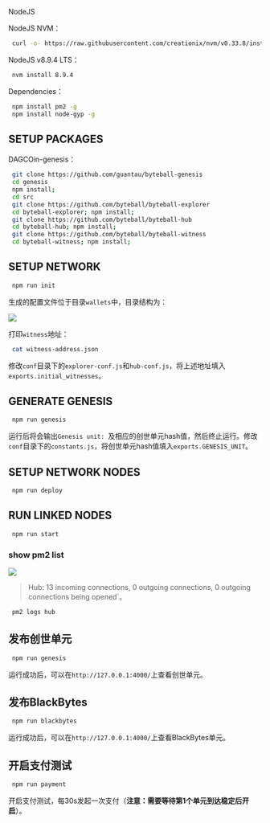 
NodeJS

NodeJS NVM：

```bash
 curl -o- https://raw.githubusercontent.com/creationix/nvm/v0.33.8/install.sh | bash
```


NodeJS v8.9.4 LTS：

```bash
 nvm install 8.9.4
```

Dependencies：

```bash
 npm install pm2 -g
 npm install node-gyp -g
```

## SETUP PACKAGES

DAGCOin-genesis：

```bash
 git clone https://github.com/guantau/byteball-genesis
 cd genesis
 npm install; 
 cd src
 git clone https://github.com/byteball/byteball-explorer
 cd byteball-explorer; npm install; 
 git clone https://github.com/byteball/byteball-hub
 cd byteball-hub; npm install;
 git clone https://github.com/byteball/byteball-witness
 cd byteball-witness; npm install; 
```

## SETUP NETWORK

```bash
 npm run init
```

生成的配置文件位于目录`wallets`中，目录结构为：

![](http://oc7urqs4c.bkt.clouddn.com/2018-04-01-byteball-genesis-wallets.png)

打印`witness`地址：

```bash
 cat witness-address.json
```

修改`conf`目录下的`explorer-conf.js`和`hub-conf.js`，将上述地址填入`exports.initial_witnesses`。

## GENERATE GENESIS

```bash
 npm run genesis
```

运行后将会输出`Genesis unit: `及相应的创世单元hash值，然后终止运行。修改`conf`目录下的`constants.js`，将创世单元hash值填入`exports.GENESIS_UNIT`。

## SETUP NETWORK NODES

```bash
 npm run deploy
```

## RUN LINKED NODES

```bash
 npm run start
```

### show pm2 list

![](http://oc7urqs4c.bkt.clouddn.com/2018-04-01-byteball-genesis-pm2.png)

> Hub: 13 incoming connections, 0 outgoing connections, 0 outgoing connections being opened`。

```bash
 pm2 logs hub
```

## 发布创世单元

```bash
 npm run genesis
```

运行成功后，可以在`http://127.0.0.1:4000/`上查看创世单元。

## 发布BlackBytes

```bash
 npm run blackbytes
```

运行成功后，可以在`http://127.0.0.1:4000/`上查看BlackBytes单元。


## 开启支付测试

```bash
 npm run payment
```

开启支付测试，每30s发起一次支付（**注意：需要等待第1个单元到达稳定后开启**）。

